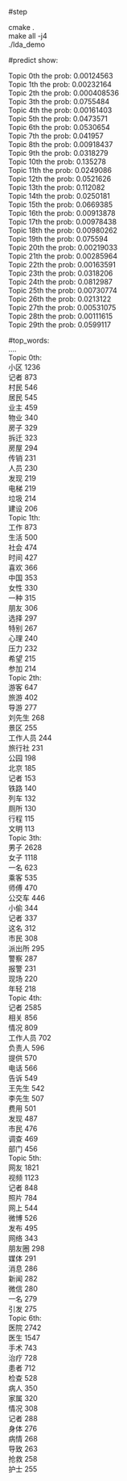 #step  

cmake .  
make all -j4   
./lda_demo   

#predict show:   

Topic 0th  the  prob:  0.00124563    
Topic 1th  the  prob:  0.00232164   
Topic 2th  the  prob:  0.000408536    
Topic 3th  the  prob:  0.0755484    
Topic 4th  the  prob:  0.00161403    
Topic 5th  the  prob:  0.0473571    
Topic 6th  the  prob:  0.0530654   
Topic 7th  the  prob:  0.041957        
Topic 8th  the  prob:  0.00918437      
Topic 9th  the  prob:  0.0318279   
Topic 10th  the  prob:  0.135278   
Topic 11th  the  prob:  0.0249086   
Topic 12th  the  prob:  0.0521626   
Topic 13th  the  prob:  0.112082   
Topic 14th  the  prob:  0.0250181   
Topic 15th  the  prob:  0.0669385   
Topic 16th  the  prob:  0.00913878    
Topic 17th  the  prob:  0.00978438   
Topic 18th  the  prob:  0.00980262   
Topic 19th  the  prob:  0.075594   
Topic 20th  the  prob:  0.00219033   
Topic 21th  the  prob:  0.00285964   
Topic 22th  the  prob:  0.00163591   
Topic 23th  the  prob:  0.0318206   
Topic 24th  the  prob:  0.0812987    
Topic 25th  the  prob:  0.00730774    
Topic 26th  the  prob:  0.0213122    
Topic 27th  the  prob:  0.00531075    
Topic 28th  the  prob:  0.00111615    
Topic 29th  the  prob:  0.0599117    
   
    
#top_words:    
....     
Topic 0th:   
	小区   1236  
	记者   873   
	村民   546    
	居民   545   
	业主   459    
	物业   340   
	房子   329   
	拆迁   323   
	房屋   294   
	传销   231   
	人员   230   
	发现   219   
	电梯   219   
	垃圾   214   
	建设   206  
Topic 1th:  
	工作   873   
	生活   500   
	社会   474   
	时间   427   
	喜欢   366   
	中国   353   
	女性   330   
	一种   315   
	朋友   306    
	选择   297   
	特别   267   
	心理   240   
	压力   232   
	希望   215   
	参加   214   
Topic 2th:   
	游客   647    
	旅游   402    
	导游   277    
	刘先生   268   
	景区   255   
	工作人员   244   
	旅行社   231   
	公园   198   
	北京   185    
	记者   153   
	铁路   140   
	列车   132   
	厕所   130   
	行程   115    
	文明   113   
Topic 3th:   
	男子   2628    
	女子   1118   
	一名   623   
	乘客   535   
	师傅   470   
	公交车   446    
	小偷   344   
	记者   337   
	这名   312   
	市民   308   
	派出所   295   
	警察   287   
	报警   231  
	现场   220   
	年轻   218    
Topic 4th:   
	记者   2585   
	相关   856   
	情况   809   
	工作人员   702  
	负责人   596   
	提供   570  
	电话   566   
	告诉   549   
	王先生   542   
	李先生   507   
	费用   501   
	发现   487   
	市民   476   
	调查   469  
	部门   456  
Topic 5th:  
	网友   1821   
	视频   1123   
	记者   848   
	照片   784   
	网上   544   
	微博   526   
	发布   495   
	网络   343  
	朋友圈   298  
	媒体   291  
	消息   286   
	新闻   282   
	微信   280   
	一名   279   
	引发   275   
Topic 6th:   
	医院   2742       
	医生   1547         
	手术   743  
	治疗   728  
	患者   712  
	检查   528  
	病人   350  
	家属   320  
	情况   308  
	记者   288   
	身体   276   
	病情   268   
	导致   263    
	抢救   258    
	护士   255    